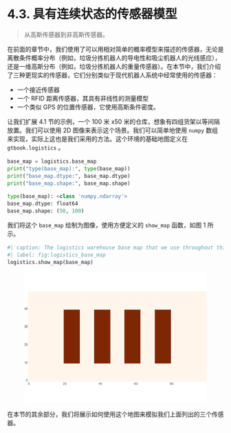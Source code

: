 # 4.3. 具有连续状态的传感器模型

> 从高斯传感器到非高斯传感器。

在前面的章节中，我们使用了可以用相对简单的概率模型来描述的传感器，无论是离散条件概率分布（例如，垃圾分拣机器人的导电性和吸尘机器人的光线感应），还是一维高斯分布（例如，垃圾分拣机器人的重量传感器）。在本节中，我们介绍了三种更现实的传感器，它们分别类似于现代机器人系统中经常使用的传感器：

* 一个接近传感器
* 一个 RFID 距离传感器，其具有非线性的测量模型
* 一个类似 GPS 的位置传感器，它使用高斯条件密度。

让我们扩展 4.1 节的示例，一个 100 米 x50 米的仓库，想象有四组货架以等间隔放置。我们可以使用 2D 图像来表示这个场景。我们可以简单地使用 `numpy` 数组来实现，实际上这也是我们采用的方法。这个环境的基础地图定义在 `gtbook.logistics` 。

```python
base_map = logistics.base_map
print("type(base_map):", type(base_map))
print("base_map.dtype:", base_map.dtype)
print("base_map.shape:", base_map.shape)
```

```python
type(base_map): <class 'numpy.ndarray'>
base_map.dtype: float64
base_map.shape: (50, 100)
```

我们将这个 `base_map` 绘制为图像，使用方便定义的 `show_map` 函数，如图 1 所示。

```python
#| caption: The logistics warehouse base map that we use throughout this section.
#| label: fig:logistics_base_map
logistics.show_map(base_map)
```

<figure><img src="../.gitbook/assets/image (34).png" alt=""><figcaption></figcaption></figure>

在本节的其余部分，我们将展示如何使用这个地图来模拟我们上面列出的三个传感器。
